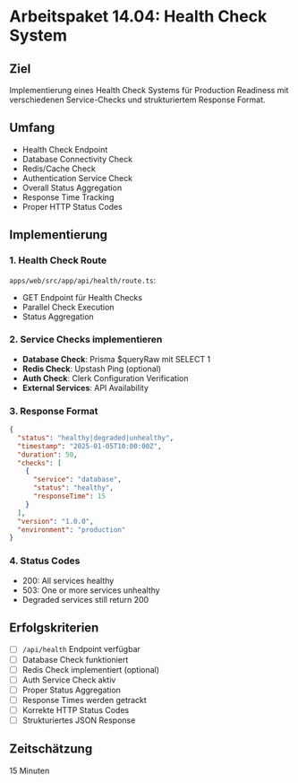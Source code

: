 # Arbeitspaket 14.04: Health Check System

## Ziel
Implementierung eines Health Check Systems für Production Readiness mit verschiedenen Service-Checks und strukturiertem Response Format.

## Umfang
- Health Check Endpoint
- Database Connectivity Check
- Redis/Cache Check
- Authentication Service Check
- Overall Status Aggregation
- Response Time Tracking
- Proper HTTP Status Codes

## Implementierung

### 1. Health Check Route
`apps/web/src/app/api/health/route.ts`:
- GET Endpoint für Health Checks
- Parallel Check Execution
- Status Aggregation

### 2. Service Checks implementieren
- **Database Check**: Prisma $queryRaw mit SELECT 1
- **Redis Check**: Upstash Ping (optional)
- **Auth Check**: Clerk Configuration Verification
- **External Services**: API Availability

### 3. Response Format
```json
{
  "status": "healthy|degraded|unhealthy",
  "timestamp": "2025-01-05T10:00:00Z",
  "duration": 50,
  "checks": [
    {
      "service": "database",
      "status": "healthy",
      "responseTime": 15
    }
  ],
  "version": "1.0.0",
  "environment": "production"
}
```

### 4. Status Codes
- 200: All services healthy
- 503: One or more services unhealthy
- Degraded services still return 200

## Erfolgskriterien
- [ ] `/api/health` Endpoint verfügbar
- [ ] Database Check funktioniert
- [ ] Redis Check implementiert (optional)
- [ ] Auth Service Check aktiv
- [ ] Proper Status Aggregation
- [ ] Response Times werden getrackt
- [ ] Korrekte HTTP Status Codes
- [ ] Strukturiertes JSON Response

## Zeitschätzung
15 Minuten